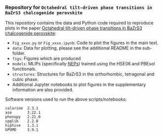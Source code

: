 ### Repository for `Octahedral tilt-driven phase transitions in BaZrS3 chalcogenide perovskite`

This repository contains the data and Python code required to reproduce plots in the paper [Octahedral tilt-driven phase transitions in BaZrS3 chalcogenide perovskite](https://arxiv.org/pdf/2411.14289):

 - `Fig_xxxx.py` or `Fig_xxxx.ipynb`: Code to plot the figures in the main text.
 - `data`: Data for plotting, please see the additional README in the sub-folder.
 - `figs`: Figures which are produced
 - `models`: MLIPs (specifically [NEPs](https://gpumd.org/index.html)) trained using the HSE06 and PBEsol functionals.
 - `structures`: Structures for BaZrS3 in the orthorhombic, tetragonal and cubic phase.
 - Additional Jupyter notebooks to plot figures in the supplementary information are also provided.

Software versions used to run the above scripts/notebooks:
```
calorine  2.3.1
ase       3.22.1
phonopy   2.21.0
spglib    2.2.0
hiphive   1.3.1
GPUMD     3.9.1 
```
